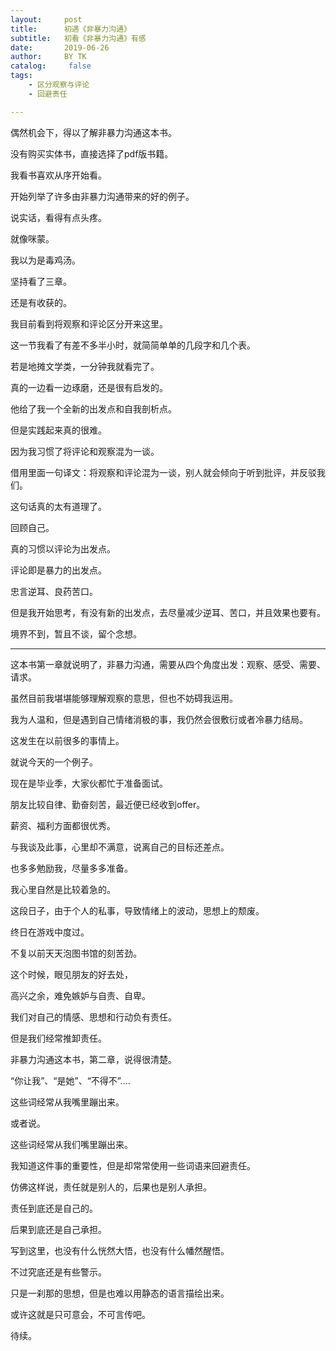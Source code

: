 ```yaml
---
layout:     post
title:      初遇《非暴力沟通》
subtitle:   初看《非暴力沟通》有感
date:       2019-06-26
author:     BY TK
catalog: 	 false
tags:
    - 区分观察与评论
    - 回避责任

---
```


偶然机会下，得以了解非暴力沟通这本书。

没有购买实体书，直接选择了pdf版书籍。

我看书喜欢从序开始看。

开始列举了许多由非暴力沟通带来的好的例子。

说实话，看得有点头疼。

就像咪蒙。

我以为是毒鸡汤。

坚持看了三章。

还是有收获的。

我目前看到将观察和评论区分开来这里。

这一节我看了有差不多半小时，就简简单单的几段字和几个表。

若是地摊文学类，一分钟我就看完了。

真的一边看一边琢磨，还是很有启发的。

他给了我一个全新的出发点和自我剖析点。

但是实践起来真的很难。

因为我习惯了将评论和观察混为一谈。

借用里面一句译文：将观察和评论混为一谈，别人就会倾向于听到批评，并反驳我们。

这句话真的太有道理了。

回顾自己。

真的习惯以评论为出发点。

评论即是暴力的出发点。

忠言逆耳、良药苦口。

但是我开始思考，有没有新的出发点，去尽量减少逆耳、苦口，并且效果也要有。

境界不到，暂且不谈，留个念想。

------

这本书第一章就说明了，非暴力沟通，需要从四个角度出发：观察、感受、需要、请求。

虽然目前我堪堪能够理解观察的意思，但也不妨碍我运用。

我为人温和，但是遇到自己情绪消极的事，我仍然会很敷衍或者冷暴力结局。

这发生在以前很多的事情上。

就说今天的一个例子。

现在是毕业季，大家伙都忙于准备面试。

朋友比较自律、勤奋刻苦，最近便已经收到offer。

薪资、福利方面都很优秀。

与我谈及此事，心里却不满意，说离自己的目标还差点。

也多多勉励我，尽量多多准备。

我心里自然是比较着急的。

这段日子，由于个人的私事，导致情绪上的波动，思想上的颓废。

终日在游戏中度过。

不复以前天天泡图书馆的刻苦劲。

这个时候，眼见朋友的好去处，

高兴之余，难免嫉妒与自责、自卑。

我们对自己的情感、思想和行动负有责任。

但是我们经常推卸责任。

非暴力沟通这本书，第二章，说得很清楚。

“你让我”、“是她”、“不得不”....

这些词经常从我嘴里蹦出来。

或者说。

这些词经常从我们嘴里蹦出来。

我知道这件事的重要性，但是却常常使用一些词语来回避责任。

仿佛这样说，责任就是别人的，后果也是别人承担。

责任到底还是自己的。

后果到底还是自己承担。

写到这里，也没有什么恍然大悟，也没有什么幡然醒悟。

不过究底还是有些警示。

只是一刹那的思想，但是也难以用静态的语言描绘出来。

或许这就是只可意会，不可言传吧。

待续。